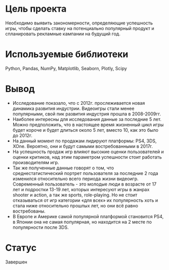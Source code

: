 # Цель проекта
Необходимо выявить закономерности, определяющие успешность игры, чтобы сделать ставку на потенциально популярный продукт и спланировать рекламные кампании на будущий год.
# Используемые библиотеки
Python, Pandas, NumPy, Matplotlib, Seaborn, Plotly, Scipy
# Вывод
- Исследование показало, что с 2012г. прослеживается новая динамика развития индустрии. Видеоигры стали менее популярными, свой пик развития индустрия прошла в 2008-2009гг.
- Наиболее интересны для исследования данные за последние 5 лет. Можно предположить, что в настоящее время жизненный цикл игры будет короче и будет длиться около 5 лет, вместо 10, как это было до 2012г.
- На данный момент по продажам лидируют платформы: PS4, 3DS, XOne. Вероятно, они и будут самыми востребованными в 2017г.
- На успешность продаж игр влияют высокие оценки пользователей и оценки критиков, над этим параметром успешности стоит работать производителям игр.
- Так же полученные данные говорят о том, что среднестатистический портрет пользователя за последние 2 года изменился относительно всего периода жизни видеоигр. Современный пользователь - это молодые люди в возрасте от 17 лет и подростки 13-19 лет, которых интересуют игры в жанрах shooter и action, а так же sports, role-playing. Но не стоит отказываться от игр категории «для всех» их популярность хоть и стала ниже относительно прошлых лет, но они всё равно востребованы.
- В Европе и Америке самой популярной платформой становится PS4, в Японии она не самая популярная, но находится на 2 месте по популярности после 3DS.
# Статус
Завершен